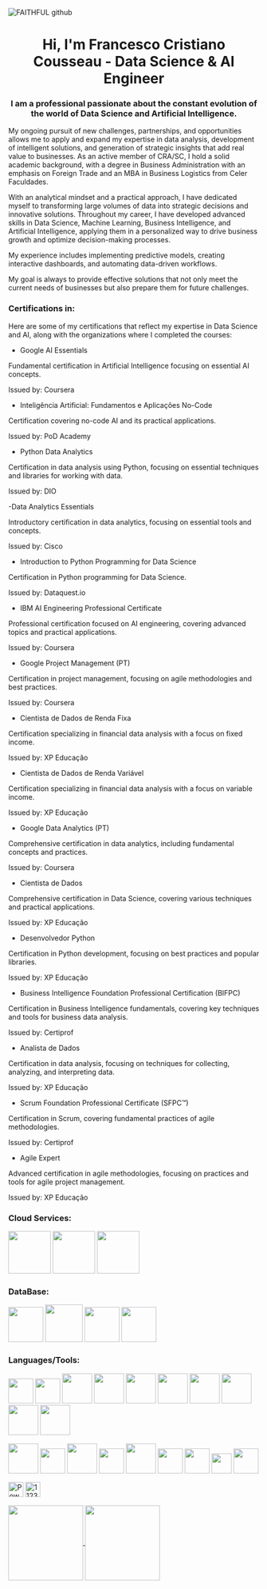 ![FAITHFUL github](https://github.com/admfrancescousseau/admfrancescousseau/assets/112359213/fe24de94-689d-4fcd-9232-997df9343376)

<h1 align="center">Hi, I'm Francesco Cristiano Cousseau - Data Science & AI Engineer</h1>
<h3 align="center"> I am a professional passionate about the constant evolution of the world of Data Science and Artificial Intelligence.</h3>


My ongoing pursuit of new challenges, partnerships, and opportunities allows me to apply and expand my expertise in data analysis, development of intelligent solutions, and generation of strategic insights that add real value to businesses.
As an active member of CRA/SC, I hold a solid academic background, with a degree in Business Administration with an emphasis on Foreign Trade and an MBA in Business Logistics from Celer Faculdades.


With an analytical mindset and a practical approach, I have dedicated myself to transforming large volumes of data into strategic decisions and innovative solutions.
Throughout my career, I have developed advanced skills in Data Science, Machine Learning, Business Intelligence, and Artificial Intelligence, applying them in a personalized way to drive business growth and optimize decision-making processes.


My experience includes implementing predictive models, creating interactive dashboards, and automating data-driven workflows.


My goal is always to provide effective solutions that not only meet the current needs of businesses but also prepare them for future challenges. </h3>


<h3 align="left"> Certifications in:</h3>

Here are some of my certifications that reflect my expertise in Data Science and AI, along with the organizations where I completed the courses:

- Google AI Essentials

Fundamental certification in Artificial Intelligence focusing on essential AI concepts.

Issued by: Coursera

- Inteligência Artificial: Fundamentos e Aplicações No-Code

Certification covering no-code AI and its practical applications.

Issued by: PoD Academy

- Python Data Analytics

Certification in data analysis using Python, focusing on essential techniques and libraries for working with data.

Issued by: DIO

-Data Analytics Essentials

Introductory certification in data analytics, focusing on essential tools and concepts.

Issued by: Cisco

- Introduction to Python Programming for Data Science

Certification in Python programming for Data Science.

Issued by: Dataquest.io

- IBM AI Engineering Professional Certificate

Professional certification focused on AI engineering, covering advanced topics and practical applications.

Issued by: Coursera

- Google Project Management (PT)

Certification in project management, focusing on agile methodologies and best practices.

Issued by: Coursera

- Cientista de Dados de Renda Fixa

Certification specializing in financial data analysis with a focus on fixed income.

Issued by: XP Educação

- Cientista de Dados de Renda Variável

Certification specializing in financial data analysis with a focus on variable income.

Issued by: XP Educação

- Google Data Analytics (PT)

Comprehensive certification in data analytics, including fundamental concepts and practices.

Issued by: Coursera

- Cientista de Dados

Comprehensive certification in Data Science, covering various techniques and practical applications.

Issued by: XP Educação

- Desenvolvedor Python

Certification in Python development, focusing on best practices and popular libraries.

Issued by: XP Educação

- Business Intelligence Foundation Professional Certification (BIFPC)

Certification in Business Intelligence fundamentals, covering key techniques and tools for business data analysis.

Issued by: Certiprof

- Analista de Dados

Certification in data analysis, focusing on techniques for collecting, analyzing, and interpreting data.

Issued by: XP Educação

- Scrum Foundation Professional Certificate (SFPC™)

Certification in Scrum, covering fundamental practices of agile methodologies.

Issued by: Certiprof

- Agile Expert

Advanced certification in agile methodologies, focusing on practices and tools for agile project management.

Issued by: XP Educação

<h3 align="left">Cloud Services:</h3>

<img src="https://cdn.jsdelivr.net/gh/devicons/devicon/icons/azure/azure-original-wordmark.svg" width="85" height="85"/> </a> <img src="https://cdn.jsdelivr.net/gh/devicons/devicon/icons/googlecloud/googlecloud-original-wordmark.svg" width="85" height="85" /> </a> <img src="https://cdn.jsdelivr.net/gh/devicons/devicon/icons/amazonwebservices/amazonwebservices-plain-wordmark.svg" width="85" height="85"/>

<h3 align="left">DataBase:</h3>

<img src="https://cdn.jsdelivr.net/gh/devicons/devicon/icons/microsoftsqlserver/microsoftsqlserver-plain-wordmark.svg" width="70" height="70" /> </a> <img src="https://cdn.jsdelivr.net/gh/devicons/devicon/icons/mysql/mysql-original-wordmark.svg" width="75" height="75" /> </a> <img src="https://cdn.jsdelivr.net/gh/devicons/devicon/icons/mongodb/mongodb-original-wordmark.svg" width="70" height="70" /> </a> <img src="https://cdn.jsdelivr.net/gh/devicons/devicon@latest/icons/sqlite/sqlite-original-wordmark.svg" width="70" height="70"/>
                             
          
<h3 align="left">Languages/Tools:</h3>

 <img src="https://cdn.jsdelivr.net/gh/devicons/devicon/icons/python/python-original-wordmark.svg" width="50" height="50" /> </a> <img src="https://cdn.jsdelivr.net/gh/devicons/devicon/icons/r/r-original.svg" width="50" height="50" /> </a> <img src="https://cdn.jsdelivr.net/gh/devicons/devicon@latest/icons/apachespark/apachespark-original-wordmark.svg" width="60" height="60"/> </a> <img src="https://cdn.jsdelivr.net/gh/devicons/devicon@latest/icons/tensorflow/tensorflow-original-wordmark.svg" width="60" height="60"/> </a> <img src="https://cdn.jsdelivr.net/gh/devicons/devicon@latest/icons/scikitlearn/scikitlearn-original.svg" width="60" height="60"/> </a> <img src="https://cdn.jsdelivr.net/gh/devicons/devicon@latest/icons/keras/keras-original-wordmark.svg" width="60" height="60" /> </a> <img src="https://cdn.jsdelivr.net/gh/devicons/devicon/icons/pandas/pandas-original-wordmark.svg" width="60" height="60" /> </a> <img src="https://cdn.jsdelivr.net/gh/devicons/devicon/icons/numpy/numpy-original-wordmark.svg" width="60" height="60" /> </a> <img src="https://cdn.jsdelivr.net/gh/devicons/devicon@latest/icons/plotly/plotly-original-wordmark.svg" width="60" height="60" /> </a> <img src="https://cdn.jsdelivr.net/gh/devicons/devicon@latest/icons/matplotlib/matplotlib-original-wordmark.svg" width="60" height="60" /> </a> 
 
<img src="https://cdn.jsdelivr.net/gh/devicons/devicon/icons/git/git-original-wordmark.svg" width="60" height="60" /> </a> <img src="https://cdn.jsdelivr.net/gh/devicons/devicon@latest/icons/docker/docker-original-wordmark.svg" width="50" height="50" /> </a> <img src="https://cdn.jsdelivr.net/gh/devicons/devicon/icons/krakenjs/krakenjs-original-wordmark.svg" width="60" height="60" /> </a> <img src="https://cdn.jsdelivr.net/gh/devicons/devicon/icons/vscode/vscode-original-wordmark.svg" width="50" height="50" /> </a> <img src="https://cdn.jsdelivr.net/gh/devicons/devicon/icons/visualstudio/visualstudio-plain-wordmark.svg" width="60" height="60" /> </a> <img src="https://cdn.jsdelivr.net/gh/devicons/devicon/icons/rstudio/rstudio-original.svg" width="50" height="50" /> </a> <img src="https://cdn.jsdelivr.net/gh/devicons/devicon/icons/jupyter/jupyter-original-wordmark.svg" width="50" height="50" /> </a> <img src="https://cdn.jsdelivr.net/gh/devicons/devicon/icons/figma/figma-original.svg" width="40" height="40" /> </a> <img src="https://cdn.jsdelivr.net/gh/devicons/devicon@latest/icons/canva/canva-original.svg" width="50" height="50" /> <p align="left"> <img src="https://raw.githubusercontent.com/microsoft/PowerBI-Icons/main/PNG/Power-BI.png" alt="PowerBI" width="30" height="30"/> </a> <a href="https://www.microsoft.com/pt-br/microsoft-365/excel" target="_blank" rel="noreferrer"> <img src="https://user-images.githubusercontent.com/112359213/216746814-7a6cafb1-554f-4a95-8e1e-a08b9a7031e8.png" alt="112359213" width="30" height="30"/> </a> 
          


<a href="https://github.com/francescousseau/github-readme-stats">
  <img height="150" align="center" src="https://github-readme-stats.vercel.app/api?username=francescousseau&theme=github_dark&show_icons=true" />
</a>
<a href="https://github.com/francescousseau/convoychat">
  <img height="150" align="center" src="https://github-readme-stats.vercel.app/api/top-langs?username=francescousseau&theme=github_dark&layout=compact&langs_count=8&card_width=320" />
</a>

